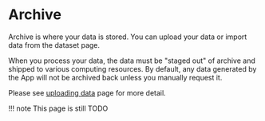 # Archive

Archive is where your data is stored. You can upload your data or import data from the dataset page. 

When you process your data, the data must be "staged out" of archive and shipped to various computing resources. 
By default, any data generated by the App will not be archived back unless you manually request it. 

Please see [uploading data](/docs/user/started/#upload-data) page for more detail.

!!! note
    This page is still TODO
